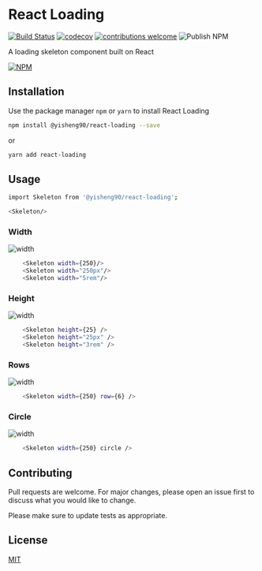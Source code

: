 # React Loading

[![Build Status](https://travis-ci.org/yisheng90/react-loading.png?branch=master)](https://travis-ci.org/yisheng90/react-loading)
[![codecov](https://codecov.io/gh/yisheng90/react-loading/branch/master/graph/badge.svg)](https://codecov.io/gh/yisheng90/react-loading)
[![contributions welcome](https://img.shields.io/badge/contributions-welcome-brightgreen.svg?style=flat)](https://github.com/dwyl/esta/issues)
![Publish NPM](https://github.com/yisheng90/react-loading/workflows/Publish%20NPM/badge.svg)

A loading skeleton component built on React

[![NPM](https://nodei.co/npm/@yisheng90/react-loading.png)](https://nodei.co/npm/@yisheng90/react-loading/)

## Installation

Use the package manager `npm` or `yarn` to install React Loading

```bash
npm install @yisheng90/react-loading --save
```

or

```bash
yarn add react-loading
```

## Usage

```bash
import Skeleton from '@yisheng90/react-loading';

<Skeleton/>

```

### Width

![width](https://i.imgur.com/8wAUZX4.gif)

```bash
    <Skeleton width={250}/>
    <Skeleton width="250px"/>
    <Skeleton width="5rem"/>
```

### Height

![width](https://i.imgur.com/k7LDwjD.gif)

```bash
    <Skeleton height={25} />
    <Skeleton height="25px" />
    <Skeleton height="3rem" />
```

### Rows

![width](https://i.imgur.com/bA5LKdJ.gif)

```bash
    <Skeleton width={250} row={6} />
```

### Circle

![width](https://i.imgur.com/kFLU9Pn.gif)

```bash
    <Skeleton width={250} circle />
```

## Contributing

Pull requests are welcome. For major changes, please open an issue first to discuss what you would like to change.

Please make sure to update tests as appropriate.

## License

[MIT](https://choosealicense.com/licenses/mit/)
